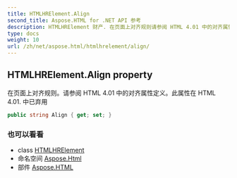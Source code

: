 ```yaml
---
title: HTMLHRElement.Align
second_title: Aspose.HTML for .NET API 参考
description: HTMLHRElement 财产. 在页面上对齐规则请参阅 HTML 4.01 中的对齐属性定义此属性在 HTML 4.01. 中已弃用
type: docs
weight: 10
url: /zh/net/aspose.html/htmlhrelement/align/
---
```

## HTMLHRElement.Align property

在页面上对齐规则。请参阅 HTML 4.01 中的对齐属性定义。此属性在 HTML 4.01. 中已弃用

```csharp
public string Align { get; set; }
```

### 也可以看看

* class [HTMLHRElement](../)
* 命名空间 [Aspose.Html](../../htmlhrelement/)
* 部件 [Aspose.HTML](../../../)


